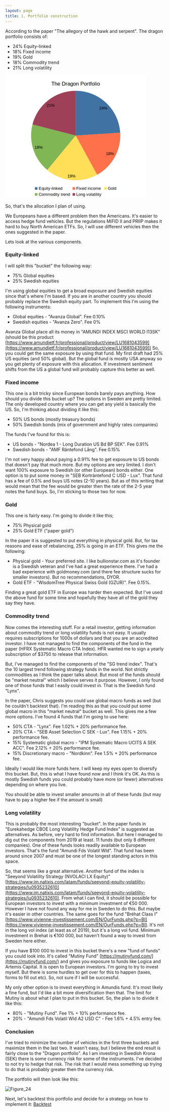 ```yaml
---
layout: page
title: 1. Portfolio construction
---
```


According to the paper "The allegory of the hawk and serpent". The dragon portfolio consists of:

* 24% Equity-linked
* 18% Fixed income
* 19% Gold
* 18% Commodity trend
* 21% Long volatility

![Figure_23](./Figure_23.png)


So, that's the allocation I plan of using.

We Europeans have a different problem then the Americans. It's easier to access hedge fund vehicles. But the regulations MiFID II and PRIIP makes it hard to buy North American ETFs. So, I will use different vehicles then the ones suggested in the paper.

Lets look at the various components.


### Equity-linked

I will split this "bucket" the following way:
* 75% Global equities
* 25% Swedish equities

I'm using global equities to get a broad exposure and Swedish equities since that's where I'm based. If you are in another country you should probably replace the Swedish equity part. To implement this I'm using the following instruments:

* Global equities - "Avanza Global". Fee 0.10%
* Swedish equities - "Avanza Zero". Fee 0%

Avanza Global place all its money in "AMUNDI INDEX MSCI WORLD I13SK" (should be this product [https://www.amundietf.fr/professional/product/view/LU1681043599](https://www.amundietf.fr/professional/product/view/LU1681043599)) So, you could get the same exposure by using that fund. My first draft had 25% US equities (and 50% global). But the global fund is mostly USA anyway so you get plenty of exposure with this allocation. If investment sentiment shifts from the US a global fund will probably capture this better as well.


### Fixed income

This one is a bit tricky since European bonds barely pays anything. How should you divide this bucket up? The options in Sweden are pretty limited. The only developed country where you can get any yield is basically the US. So, I'm thinking about dividing it like this:

* 50% US bonds (mostly treasury bonds)
* 50% Swedish bonds (mix of government and highly rates companies)

The funds I've found for this is:

* US bonds - "Nordea 1 - Long Duration US Bd BP SEK". Fee 0.91%
* Swedish bonds - "AMF Räntefond Lång". Fee 0.15%

I'm not very happy about paying a 0.91% fee to get exposure to US bonds that doesn't pay that much more. But my options are very limited. I don't want 100% exposure to Swedish (or other European) bonds either. One option is to put some money in "SEB Korträntefond C USD - Lux". That fund has a fee of 0.5% and buys US notes (2-10 years). But as of this writing that would mean that the fee would be greater then the rate of the 2-5 year notes the fund buys. So, I'm sticking to those two for now.


### Gold

This one is fairly easy. I'm going to divide it like this;

* 75% Physical gold
* 25% Gold ETF ("paper gold")

In the paper it is suggested to put everything in physical gold. But, for tax reasons and ease of rebalancing, 25% is going in an ETF. This gives me the following:

* Physical gold - Your preferred site. I like bullionstar.com as it's founder is a Swedish veteran and I've had a great experience there. I've had a bad experience with goldmoney.com (and there fee structure sucks for smaller investors). But no recommendations, DYOR.
* Gold ETF -  "WisdomTree Physical Swiss Gold (GZUR)". Fee 0.15%.

Finding a great gold ETF in Europe was harder then expected. But I've used the above fund for some time and hopefully they have all of the gold they say they have.


### Commodity trend

Now comes the interesting stuff.  For a retail investor, getting information about commodity trend or long volatility funds is not easy. It usually requires subscriptions for 1000s of dollars and that you are an accredited investor. I have not managed to find the components of the fund in the paper (HFRX Systematic Macro CTA Index). HFR wanted me to sign a yearly subscription of $3750 to release that information. 

But, I've managed to find the components of the "SG trend index". That's the 10 largest trend following strategy funds in the world. Not strictly commodities as I think the paper talks about. But most of the funds should be "market neutral" which I believe serves it purpose. However, I only found one of those funds that I easily could invest in. That is the Swedish fund "Lynx". 

In the paper, Chris suggests you could use global macro funds as well (but he couldn't backtest that). I'm reading this as that you could put some global macro in this "market neutral" bucket as well. This gives me a few more options. I've found 4 funds that I'm going to use here:

* 50% CTA - "Lynx". Fee 1.02% + 20% performance fee.
* 20% CTA - "SEB Asset Selection C SEK - Lux". Fee 1.15% + 20% performance fee.
* 15% Systematic global macro - "IPM Systematic Macro UCITS A SEK ACC". Fee 2.12% + 20% performance fee.
* 15% Discretionary macro - "Nordkinn". Fee 1.5% + 20% performance fee.

Ideally I would like more funds here. I will keep my eyes open to diversify this bucket. But, this is what I have found now and I think it's OK. As this is mostly Swedish funds you could probably have more (or fewer) alternatives depending on where you live.

You should be able to invest smaller amounts in all of these funds (but may have to pay a higher fee if the amount is small)


### Long volatility

This is probably the most interesting "bucket". In the paper funds in "Eurekahedge CBOE Long Volatility Hedge Fund Index" is suggested as alternatives. As before, very hard to find information. But here I managed to dig out the components from 2019 at least. 11 funds (but only 8 different companies). One of these funds looks readily available to European investors. That's the fund "Amundi Fds Volatil Wld". That fund has been around since 2007 and must be one of the longest standing actors in this space. 

So, that seems like a great alternative. Another fund of the index is "Seeyond Volatility Strategy (NVOLACI LX Equity)" [https://www.im.natixis.com/latam/funds/seeyond-equity-volatility-strategies/lu0935232610](https://www.im.natixis.com/latam/funds/seeyond-equity-volatility-strategies/lu0935232610). From what I can find, it should be possible for European investors to invest with a minimum investment of €50 000. However I have not found any way for me in Sweden to do this. But maybe it's easier in other countries. The same goes for the fund "Bréhat Class I" [https://www.vivienne-investissement.com/EN/OurFunds.php?p=BI](https://www.vivienne-investissement.com/EN/OurFunds.php?p=BI). It's not in the long vol index (at least as of 2019), but it's a long vol fund. Minimum investment in Brehat is €100 000, but haven't found a way to invest from Sweden here either.

If you have $100 000 to invest in this bucket there's a new "fund of funds" you could look into. It's called "Mutiny Fund" [https://mutinyfund.com/](https://mutinyfund.com/) and gives you exposure to funds like Logica and Artemis Capital. It is open to European investors. I'm going to try to invest myself. But there is some hurdles to get over for this to happen (taxes, forms to fill out etc). So, not sure if I will be successful. 

My only other option is to invest everything in Amundis fund. It's most likely a fine fund, but I'd like a bit more diversification then that. The limit for Mutiny is about what I plan to put in this bucket. So, the plan is to divide it like this:

* 80% - "Mutiny Fund". Fee 1% + 10% performance fee.
* 20% - "Amundi Fds Volatil Wld A2 USD C" - Fee 1.6% + 4.5% entry fee. 


### Conclusion

I've tried to minimize the number of vehicles in the first three buckets and maximize them in the last two. It wasn't easy, but I believe the end result is fairly close to the "Dragon portfolio". As I am investing in Swedish Krona (SEK) there is some currency risk for some of the instruments. I've decided to not try to hedge that risk. The risk that I would mess something up trying to do that is probably greater then the currency risk.

The portfolio will then look like this:

![Figure_24](./Figure_24.png)


Next, let's backtest this portfolio and decide for a strategy on how to implement it: [Backtest](Dragon-Portfolio/backtest)
